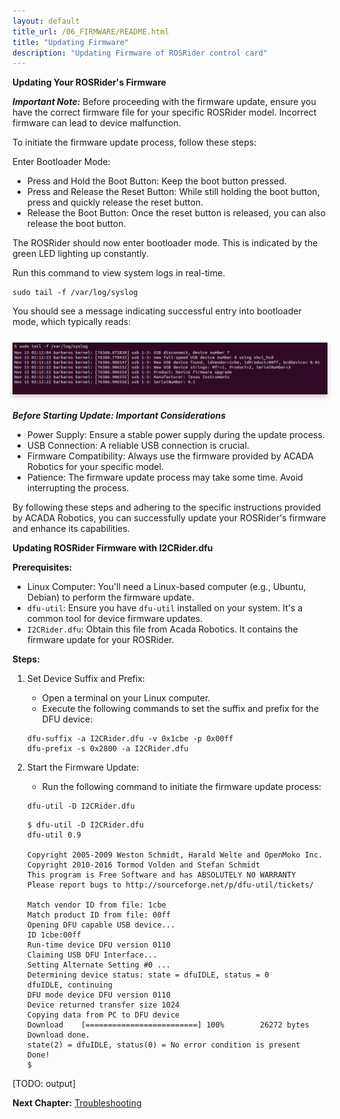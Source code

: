 ```yaml
---
layout: default
title_url: /06_FIRMWARE/README.html
title: "Updating Firmware"
description: "Updating Firmware of ROSRider control card"
---
```


__Updating Your ROSRider's Firmware__

***Important Note:*** Before proceeding with the firmware update, ensure you have the correct firmware file for your specific ROSRider model. Incorrect firmware can lead to device malfunction.

To initiate the firmware update process, follow these steps:

Enter Bootloader Mode:
- Press and Hold the Boot Button: Keep the boot button pressed.
- Press and Release the Reset Button: While still holding the boot button, press and quickly release the reset button.
- Release the Boot Button: Once the reset button is released, you can also release the boot button.

The ROSRider should now enter bootloader mode. This is indicated by the green LED lighting up constantly.

Run this command to view system logs in real-time. 

```console
sudo tail -f /var/log/syslog
```

You should see a message indicating successful entry into bootloader mode, which typically reads:

<div style="display: flex; justify-content: space-around; margin: 25px 0;">
   <img src="../images/bootloader_mode.png" alt="Bootloader mode output" style="box-shadow: 0px 4px 8px rgba(0, 0, 0, 0.2);">
</div>

***Before Starting Update: Important Considerations***

- Power Supply: Ensure a stable power supply during the update process.
- USB Connection: A reliable USB connection is crucial.
- Firmware Compatibility: Always use the firmware provided by ACADA Robotics for your specific model.
- Patience: The firmware update process may take some time. Avoid interrupting the process.

By following these steps and adhering to the specific instructions provided by ACADA Robotics, you can successfully update your ROSRider's firmware and enhance its capabilities.

__Updating ROSRider Firmware with I2CRider.dfu__

__Prerequisites:__

- Linux Computer: You'll need a Linux-based computer (e.g., Ubuntu, Debian) to perform the firmware update.
- `dfu-util`: Ensure you have `dfu-util` installed on your system. It's a common tool for device firmware updates.
- `I2CRider.dfu`: Obtain this file from Acada Robotics. It contains the firmware update for your ROSRider.

__Steps:__

1. Set Device Suffix and Prefix:

	- Open a terminal on your Linux computer.
	- Execute the following commands to set the suffix and prefix for the DFU device:

	```console
	dfu-suffix -a I2CRider.dfu -v 0x1cbe -p 0x00ff
	dfu-prefix -s 0x2800 -a I2CRider.dfu
	```

2. Start the Firmware Update:

	- Run the following command to initiate the firmware update process:

	```console
	dfu-util -D I2CRider.dfu
	```

	```console
	$ dfu-util -D I2CRider.dfu
	dfu-util 0.9

	Copyright 2005-2009 Weston Schmidt, Harald Welte and OpenMoko Inc.
	Copyright 2010-2016 Tormod Volden and Stefan Schmidt
	This program is Free Software and has ABSOLUTELY NO WARRANTY
	Please report bugs to http://sourceforge.net/p/dfu-util/tickets/

	Match vendor ID from file: 1cbe
	Match product ID from file: 00ff
	Opening DFU capable USB device...
	ID 1cbe:00ff
	Run-time device DFU version 0110
	Claiming USB DFU Interface...
	Setting Alternate Setting #0 ...
	Determining device status: state = dfuIDLE, status = 0
	dfuIDLE, continuing
	DFU mode device DFU version 0110
	Device returned transfer size 1024
	Copying data from PC to DFU device
	Download	[=========================] 100%        26272 bytes
	Download done.
	state(2) = dfuIDLE, status(0) = No error condition is present
	Done!
	$ 
	```
[TODO: output]

__Next Chapter:__ [Troubleshooting](../10_DEBUG/README.md)
